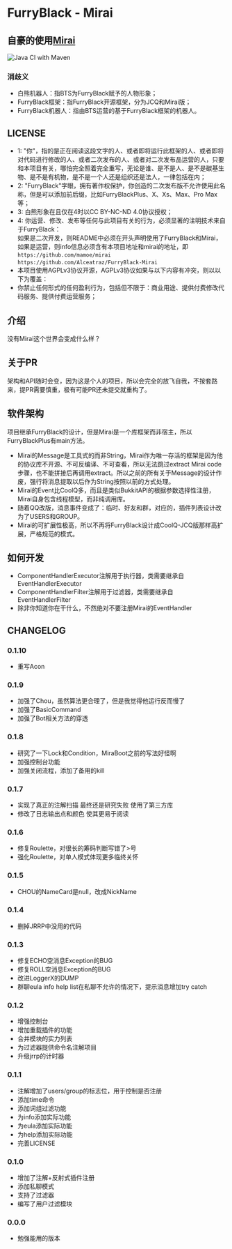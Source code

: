 # **FurryBlack - Mirai**

## 自豪的使用[Mirai](https://github.com/mamoe/mirai)

![Java CI with Maven](https://github.com/Alceatraz/FurryBlack-Mirai/workflows/Java%20CI%20with%20Maven/badge.svg?branch=master)

### 消歧义

- 白熊机器人：指BTS为FurryBlack赋予的人物形象；
- FurryBlack框架：指FurryBlack开源框架，分为JCQ和Mirai版；
- FurryBlack机器人：指由BTS运营的基于FurryBlack框架的机器人。

## LICENSE

- 1: "你"，指的是正在阅读这段文字的人、或者即将运行此框架的人、或者即将对代码进行修改的人、或者二次发布的人、或者对二次发布品运营的人，只要和本项目有关，哪怕完全照着完全重写，无论是谁、是不是人、是不是碳基生物、是不是有机物，是不是一个人还是组织还是法人，一律包括在内；
- 2: "FurryBlack"字眼，拥有著作权保护，你创造的二次发布版不允许使用此名称，但是可以添加前后缀，比如FurryBlackPlus、X、Xs、Max、Pro Max等；
- 3: 白熊形象在且仅在4时以CC BY-NC-ND 4.0协议授权；
- 4: 你运营、修改、发布等任何与此项目有关的行为，必须显著的注明技术来自于FurryBlack：  
  如果是二次开发，则README中必须在开头声明使用了FurryBlack和Mirai，  
  如果是运营，则info信息必须含有本项目地址和mirai的地址，即  
  `https://github.com/mamoe/mirai`  
  `https://github.com/Alceatraz/FurryBlack-Mirai`
- 本项目使用AGPLv3协议开源，AGPLv3协议如果与以下内容有冲突，则以以下为覆盖：
- 你禁止任何形式的任何盈利行为，包括但不限于：商业用途、提供付费修改代码服务、提供付费运营服务；

## 介绍

没有Mirai这个世界会变成什么样？

## 关于PR

架构和API随时会变，因为这是个人的项目，所以会完全的放飞自我，不按套路来，提PR需要慎重，极有可能PR还未提交就重构了。

## 软件架构

项目继承FurryBlack的设计，但是Mirai是一个库框架而非宿主，所以FurryBlackPlus有main方法。

- Mirai的Message是工具式的而非String，Mirai作为唯一存活的框架是因为他的协议库不开源、不可反编译、不可查看，所以无法跳过extract Mirai code步骤，也不能拼接后再调用extract。所以之前的所有关于Message的设计作废，强行将消息提取以后作为String按照以前的方式处理。
- Mirai的Event比CoolQ多，而且是类似BukkitAPI的根据参数选择性注册，Mirai自身包含线程模型，而非纯调用库。
- 随着QQ改版，消息事件变成了：临时、好友和群，对应的，插件列表设计改为了USERS和GROUP。
- Mirai的可扩展性极高，所以不再将FurryBlack设计成CoolQ-JCQ版那样高扩展，严格规范的模式。

## 如何开发

- ComponentHandlerExecutor注解用于执行器，类需要继承自EventHandlerExecutor
- ComponentHandlerFilter注解用于过滤器，类需要继承自EventHandlerFilter
- 除非你知道你在干什么，不然绝对不要注册Mirai的EventHandler

## CHANGELOG

### 0.1.10

- 重写Acon

### 0.1.9

- 加强了Chou，虽然算法更合理了，但是我觉得他运行反而慢了
- 加强了BasicCommand
- 加强了Bot相关方法的穿透

### 0.1.8

- 研究了一下Lock和Condition，MiraBoot之前的写法好怪啊
- 加强控制台功能
- 加强关闭流程，添加了备用的kill

### 0.1.7

- 实现了真正的注解扫描 最终还是研究失败 使用了第三方库
- 修改了日志输出点和颜色 使其更易于阅读

### 0.1.6

- 修复Roulette，对很长的筹码判断写错了>号
- 强化Roulette，对单人模式体现更多临终关怀

### 0.1.5

- CHOU的NameCard是null，改成NickName

### 0.1.4

- 删掉JRRP中没用的代码

### 0.1.3

- 修复ECHO空消息Exception的BUG
- 修复ROLL空消息Exception的BUG
- 改进LoggerX的DUMP
- 群聊eula info help list在私聊不允许的情况下，提示消息增加try catch

### 0.1.2

- 增强控制台
- 增加重载插件的功能
- 合并模块的实力列表
- 为过滤器提供命令名注解项目
- 升级jrrp的计时器

### 0.1.1

- 注解增加了users/group的标志位，用于控制是否注册
- 添加time命令
- 添加词组过滤功能
- 为info添加实际功能
- 为eula添加实际功能
- 为help添加实际功能
- 完善LICENSE

### 0.1.0

- 增加了注解+反射式插件注册
- 添加私聊模式
- 支持了过滤器
- 编写了用户过滤模块

### 0.0.0

- 勉强能用的版本
